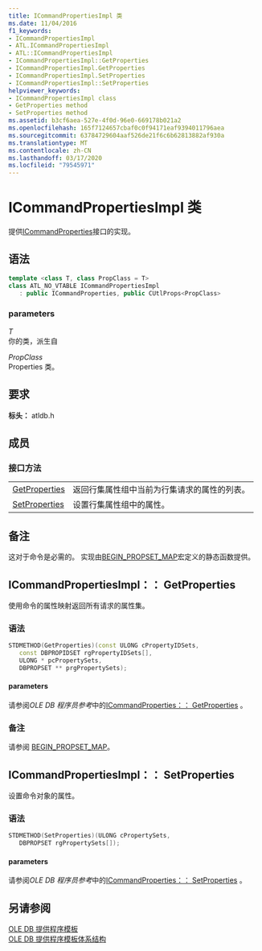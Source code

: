 ```yaml
---
title: ICommandPropertiesImpl 类
ms.date: 11/04/2016
f1_keywords:
- ICommandPropertiesImpl
- ATL.ICommandPropertiesImpl
- ATL::ICommandPropertiesImpl
- ICommandPropertiesImpl::GetProperties
- ICommandPropertiesImpl.GetProperties
- ICommandPropertiesImpl.SetProperties
- ICommandPropertiesImpl::SetProperties
helpviewer_keywords:
- ICommandPropertiesImpl class
- GetProperties method
- SetProperties method
ms.assetid: b3cf6aea-527e-4f0d-96e0-669178b021a2
ms.openlocfilehash: 165f7124657cbaf0c0f94171eaf9394011796aea
ms.sourcegitcommit: 63784729604aaf526de21f6c6b62813882af930a
ms.translationtype: MT
ms.contentlocale: zh-CN
ms.lasthandoff: 03/17/2020
ms.locfileid: "79545971"
---
```

# <a name="icommandpropertiesimpl-class"></a>ICommandPropertiesImpl 类

提供[ICommandProperties](/previous-versions/windows/desktop/ms723044(v=vs.85))接口的实现。

## <a name="syntax"></a>语法

```cpp
template <class T, class PropClass = T>
class ATL_NO_VTABLE ICommandPropertiesImpl
   : public ICommandProperties, public CUtlProps<PropClass>
```

### <a name="parameters"></a>parameters

*T*<br/>
你的类，派生自

*PropClass*<br/>
Properties 类。

## <a name="requirements"></a>要求

**标头：** atldb.h

## <a name="members"></a>成员

### <a name="interface-methods"></a>接口方法

|||
|-|-|
|[GetProperties](#getproperties)|返回行集属性组中当前为行集请求的属性的列表。|
|[SetProperties](#setproperties)|设置行集属性组中的属性。|

## <a name="remarks"></a>备注

这对于命令是必需的。 实现由[BEGIN_PROPSET_MAP](../../data/oledb/begin-propset-map.md)宏定义的静态函数提供。

## <a name="icommandpropertiesimplgetproperties"></a><a name="getproperties"></a>ICommandPropertiesImpl：： GetProperties

使用命令的属性映射返回所有请求的属性集。

### <a name="syntax"></a>语法

```cpp
STDMETHOD(GetProperties)(const ULONG cPropertyIDSets,
   const DBPROPIDSET rgPropertyIDSets[],
   ULONG * pcPropertySets,
   DBPROPSET ** prgPropertySets);
```

#### <a name="parameters"></a>parameters

请参阅*OLE DB 程序员参考*中的[ICommandProperties：： GetProperties](/previous-versions/windows/desktop/ms723119(v=vs.85)) 。

### <a name="remarks"></a>备注

请参阅 [BEGIN_PROPSET_MAP](../../data/oledb/begin-propset-map.md)。

## <a name="icommandpropertiesimplsetproperties"></a><a name="setproperties"></a>ICommandPropertiesImpl：： SetProperties

设置命令对象的属性。

### <a name="syntax"></a>语法

```cpp
STDMETHOD(SetProperties)(ULONG cPropertySets,
   DBPROPSET rgPropertySets[]);
```

#### <a name="parameters"></a>parameters

请参阅*OLE DB 程序员参考*中的[ICommandProperties：： SetProperties](/previous-versions/windows/desktop/ms711497(v=vs.85)) 。

## <a name="see-also"></a>另请参阅

[OLE DB 提供程序模板](../../data/oledb/ole-db-provider-templates-cpp.md)<br/>
[OLE DB 提供程序模板体系结构](../../data/oledb/ole-db-provider-template-architecture.md)